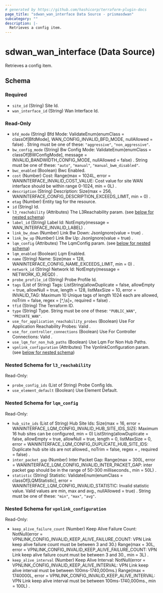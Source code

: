 ```yaml
---
# generated by https://github.com/hashicorp/terraform-plugin-docs
page_title: "sdwan_wan_interface Data Source - prismasdwan"
subcategory: ""
description: |-
  Retrieves a config item.
---
```


# sdwan_wan_interface (Data Source)

Retrieves a config item.



<!-- schema generated by tfplugindocs -->
## Schema

### Required

- `site_id` (String) Site Id.
- `wan_interface_id` (String) Wan Interface Id.

### Read-Only

- `bfd_mode` (String) Bfd Mode: ValidateEnum(enumClass = classOf[BfdMode], WAN_CONFIG_INVALID_BFD_MODE, nullAllowed = false) . String must be one of these: `"aggressive"`, `"non_aggressive"`.
- `bw_config_mode` (String) Bw Config Mode: ValidateEnum(enumClass = classOf[BWConfigMode], message = INVALID_BANDWIDTH_CONFIG_MODE, nullAllowed = false) . String must be one of these: `"auto"`, `"manual"`, `"manual_bwm_disabled"`.
- `bwc_enabled` (Boolean) Bwc Enabled.
- `cost` (Number) Cost: Range(max = 1024L, error = WANINTERFACE_INVALID_COST_VALUE: Cost value for site WAN interface should be within range 0-1024, min = 0L) .
- `description` (String) Description: Size(max = 256, WANINTERFACE_CONFIG_DESCRIPTION_EXCEEDS_LIMIT, min = 0) .
- `etag` (Number) Entity tag for the resource.
- `id` (String) Id.
- `l3_reachability` (Attributes) The L3Reachability param. (see [below for nested schema](#nestedatt--l3_reachability))
- `label_id` (String) Label Id: NotEmpty(message = WAN_INTERFACE_INVALID_LABEL) .
- `link_bw_down` (Number) Link Bw Down: JsonIgnore(value = true) .
- `link_bw_up` (Number) Link Bw Up: JsonIgnore(value = true) .
- `lqm_config` (Attributes) The LqmConfig param. (see [below for nested schema](#nestedatt--lqm_config))
- `lqm_enabled` (Boolean) Lqm Enabled.
- `name` (String) Name: Size(max = 128, WANINTERFACE_CONFIG_NAME_EXCEEDS_LIMIT, min = 0) .
- `network_id` (String) Network Id: NotEmpty(message = NETWORK_ID_REQD) .
- `probe_profile_id` (String) Probe Profile Id.
- `tags` (List of String) Tags: ListString(allowDuplicate = false, allowEmpty = true, allowNull = true, length = 128, listMaxSize = 10, error = INVALID_TAG: Maximum 10 Unique tags of length 1024 each are allowed, noTrim = false, regex = [^,\\s]+, required = false) .
- `tfid` (String) The Terraform ID.
- `type` (String) Type. String must be one of these: `"PUBLIC_WAN"`, `"PRIVATE_WAN"`.
- `use_for_application_reachability_probes` (Boolean) Use For Application Reachability Probes: Valid .
- `use_for_controller_connections` (Boolean) Use For Controller Connections: Valid .
- `use_lqm_for_non_hub_paths` (Boolean) Use Lqm For Non Hub Paths.
- `vpnlink_configuration` (Attributes) The VpnlinkConfiguration param. (see [below for nested schema](#nestedatt--vpnlink_configuration))

<a id="nestedatt--l3_reachability"></a>
### Nested Schema for `l3_reachability`

Read-Only:

- `probe_config_ids` (List of String) Probe Config Ids.
- `use_element_default` (Boolean) Use Element Default.


<a id="nestedatt--lqm_config"></a>
### Nested Schema for `lqm_config`

Read-Only:

- `hub_site_ids` (List of String) Hub Site Ids: Size(max = 16, error = WANINTERFACE_LQM_CONFIG_INVALID_HUB_SITE_IDS_SIZE: Maximum 16 hub sites can be configured, min = 0) ListString(allowDuplicate = false, allowEmpty = true, allowNull = true, length = 0, listMaxSize = 0, error = WANINTERFACE_LQM_CONFIG_DUPLICATE_HUB_SITE_IDS: Duplicate hub site ids are not allowed., noTrim = false, regex = , required = false) .
- `inter_packet_gap` (Number) Inter Packet Gap: Range(max = 300L, error = WANINTERFACE_LQM_CONFIG_INVALID_INTER_PACKET_GAP: inter packet gap should be in the range of 50-300 milliseconds., min = 50L) .
- `statistic` (String) Statistic: ValidateEnum(enumClass = classOf[LQMStatistic], error = WANINTERFACE_LQM_CONFIG_INVALID_STATISTIC: Invalid statistic value. Valid values are min, max and avg., nullAllowed = true) . String must be one of these: `"min"`, `"max"`, `"avg"`.


<a id="nestedatt--vpnlink_configuration"></a>
### Nested Schema for `vpnlink_configuration`

Read-Only:

- `keep_alive_failure_count` (Number) Keep Alive Failure Count: NotNull(error = VPNLINK_CONFIG_INVALID_KEEP_ALIVE_FAILURE_COUNT: VPN Link keep alive failure count must be between 3 and 30.) Range(max = 30L, error = VPNLINK_CONFIG_INVALID_KEEP_ALIVE_FAILURE_COUNT: VPN Link keep alive failure count must be between 3 and 30., min = 3L) .
- `keep_alive_interval` (Number) Keep Alive Interval: NotNull(error = VPNLINK_CONFIG_INVALID_KEEP_ALIVE_INTERVAL: VPN Link keep alive interval must be between 100ms-1740,000ms.) Range(max = 1740000L, error = VPNLINK_CONFIG_INVALID_KEEP_ALIVE_INTERVAL: VPN Link keep alive interval must be between 100ms-1740,000ms., min = 100L) .
